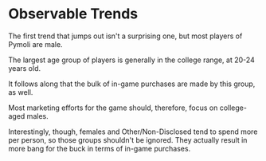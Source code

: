 # Observable Trends 

The first trend that jumps out isn't a surprising one, but most players of Pymoli are male.


The largest age group of players is generally in the college range, at 20-24 years old.


It follows along that the bulk of in-game purchases are made by this group, as well. 


Most marketing efforts for the game should, therefore, focus on college-aged males.



Interestingly, though, females and Other/Non-Disclosed tend to spend more per person, so those groups shouldn't be ignored.  They actually result in more bang for the buck in terms of in-game purchases.

